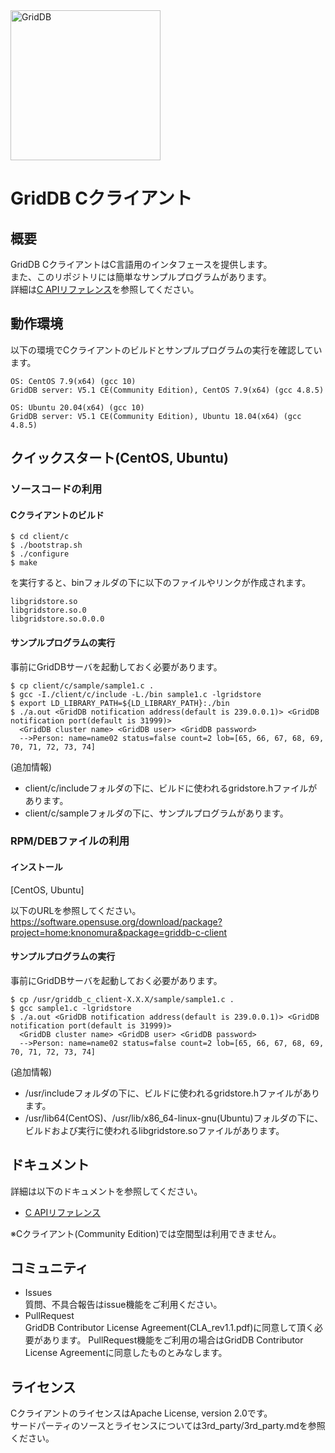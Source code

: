 <img src="https://griddb.org/brand-resources/griddb-logo/png/color.png" align="center" height="240" alt="GridDB"/>

# GridDB Cクライアント

## 概要

GridDB CクライアントはC言語用のインタフェースを提供します。  
また、このリポジトリには簡単なサンプルプログラムがあります。  
詳細は[C APIリファレンス](http://griddb.github.io/docs-ja/manuals/GridDB_C_API_Reference.html)を参照してください。

## 動作環境

以下の環境でCクライアントのビルドとサンプルプログラムの実行を確認しています。

    OS: CentOS 7.9(x64) (gcc 10)
    GridDB server: V5.1 CE(Community Edition), CentOS 7.9(x64) (gcc 4.8.5)

    OS: Ubuntu 20.04(x64) (gcc 10)
    GridDB server: V5.1 CE(Community Edition), Ubuntu 18.04(x64) (gcc 4.8.5)

## クイックスタート(CentOS, Ubuntu)

### ソースコードの利用

#### Cクライアントのビルド

    $ cd client/c
    $ ./bootstrap.sh
    $ ./configure
    $ make 
    
を実行すると、binフォルダの下に以下のファイルやリンクが作成されます。

    libgridstore.so
	libgridstore.so.0
	libgridstore.so.0.0.0

#### サンプルプログラムの実行
事前にGridDBサーバを起動しておく必要があります。

    $ cp client/c/sample/sample1.c .
    $ gcc -I./client/c/include -L./bin sample1.c -lgridstore
    $ export LD_LIBRARY_PATH=${LD_LIBRARY_PATH}:./bin
    $ ./a.out <GridDB notification address(default is 239.0.0.1)> <GridDB notification port(default is 31999)>
      <GridDB cluster name> <GridDB user> <GridDB password>
      -->Person: name=name02 status=false count=2 lob=[65, 66, 67, 68, 69, 70, 71, 72, 73, 74]

(追加情報)
- client/c/includeフォルダの下に、ビルドに使われるgridstore.hファイルがあります。  
- client/c/sampleフォルダの下に、サンプルプログラムがあります。


### RPM/DEBファイルの利用

#### インストール

[CentOS, Ubuntu]

以下のURLを参照してください。  
https://software.opensuse.org/download/package?project=home:knonomura&package=griddb-c-client

#### サンプルプログラムの実行
事前にGridDBサーバを起動しておく必要があります。

    $ cp /usr/griddb_c_client-X.X.X/sample/sample1.c .
    $ gcc sample1.c -lgridstore
    $ ./a.out <GridDB notification address(default is 239.0.0.1)> <GridDB notification port(default is 31999)>
      <GridDB cluster name> <GridDB user> <GridDB password>
      -->Person: name=name02 status=false count=2 lob=[65, 66, 67, 68, 69, 70, 71, 72, 73, 74]

(追加情報)
- /usr/includeフォルダの下に、ビルドに使われるgridstore.hファイルがあります。  
- /usr/lib64(CentOS)、/usr/lib/x86_64-linux-gnu(Ubuntu)フォルダの下に、ビルドおよび実行に使われるlibgridstore.soファイルがあります。  

## ドキュメント
  詳細は以下のドキュメントを参照してください。
  - [C APIリファレンス](http://griddb.github.io/docs-ja/manuals/GridDB_C_API_Reference.html)

※Cクライアント(Community Edition)では空間型は利用できません。  

## コミュニティ
  * Issues  
    質問、不具合報告はissue機能をご利用ください。
  * PullRequest  
    GridDB Contributor License Agreement(CLA_rev1.1.pdf)に同意して頂く必要があります。
    PullRequest機能をご利用の場合はGridDB Contributor License Agreementに同意したものとみなします。

## ライセンス
  CクライアントのライセンスはApache License, version 2.0です。  
  サードパーティのソースとライセンスについては3rd_party/3rd_party.mdを参照ください。
